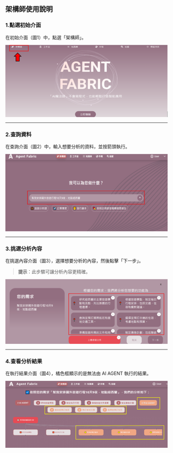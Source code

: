 ## 架構師使用說明

### 1.點選初始介面
在初始介面（圖1）中，點選「架構師」。

![本地圖片](./images/44.png "本地圖片示例")

---

### 2.查詢資料
在查詢介面（圖2）中，輸入想要分析的資料，並按箭頭執行。

![本地圖片](./images/45.png "本地圖片示例")

---

### 3.挑選分析內容
在挑選內容介面（圖3），選擇想要分析的內容，然後點擊「下一步」。
> **提示**：此步驟可讓分析內容更精確。

![本地圖片](./images/46.png "本地圖片示例")

---

### 4.查看分析結果
在執行結果介面（圖4），橘色框顯示的是無法由 AI AGENT 執行的結果。

![本地圖片](./images/47.png "本地圖片示例")
